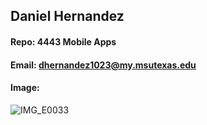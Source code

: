 ## Daniel Hernandez
#### Repo: 4443 Mobile Apps
#### Email: dhernandez1023@my.msutexas.edu
#### Image: 
![IMG_E0033](https://user-images.githubusercontent.com/123118497/214470406-9dadd7cf-eec1-41a2-b862-e8c8c528b1a9.JPG)

